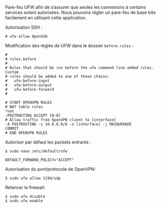Pare-feu UFW afin de s’assurer que seules les connexions à certains services soient autorisées. Nous pouvons régler un pare-feu de base très facilement en utilisant cette application. 

Autorisation SSH : 
```
# ufw allow OpenSSH
```

Modification des règles de UFW dans le dossier `before.rules` : 
```
#
# rules.before
#
# Rules that should be run before the ufw command line added rules. Custom
# rules should be added to one of these chains:
#   ufw-before-input
#   ufw-before-output
#   ufw-before-forward
#

# START OPENVPN RULES
# NAT table rules
*nat
:POSTROUTING ACCEPT [0:0] 
# Allow traffic from OpenVPN client to [interface]
-A POSTROUTING -s 10.8.0.0/8 -o [interface] -j MASQUERADE
COMMIT
# END OPENVPN RULES
```

Autoriser par défaut les packets entrants : 
```
$ sudo nano /etc/default/ufw

DEFAULT_FORWARD_POLICY="ACCEPT"
```

Autorisation du port/protocole de OpenVPN:
```
$ sudo ufw allow 1194/udp
```

Relancer le firewall:
```
$ sudo ufw disable
$ sudo ufw enable
```

